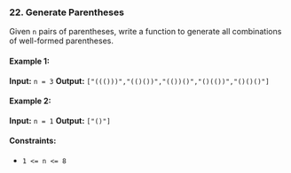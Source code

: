 ### 22. Generate Parentheses

Given `n` pairs of parentheses, write a function to generate all combinations of well-formed parentheses.

#### Example 1:
**Input:** `n = 3`
**Output:** `["((()))","(()())","(())()","()(())","()()()"]`

#### Example 2:
**Input:** `n = 1`
**Output:** `["()"]`

#### Constraints:
- `1 <= n <= 8`